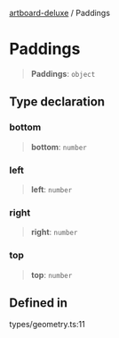 [artboard-deluxe](../globals.md) / Paddings

# Paddings

> **Paddings**: `object`

## Type declaration

### bottom

> **bottom**: `number`

### left

> **left**: `number`

### right

> **right**: `number`

### top

> **top**: `number`

## Defined in

types/geometry.ts:11
